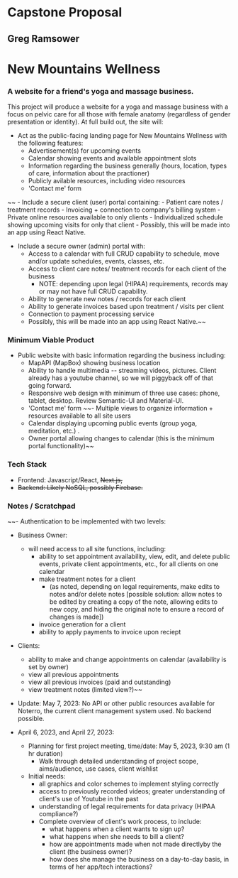 # Capstone Proposal

## Greg Ramsower

# New Mountains Wellness
### A website for a friend's yoga and massage business.

This project will produce a website for a yoga and massage business with a focus on pelvic care for all those with female anatomy (regardless of gender presentation or identity). At full build out, the site will:

  - Act as the public-facing landing page for New Mountains Wellness with the following features:
    - Advertisement(s) for upcoming events
    - Calendar showing events and available appointment slots
    - Information regarding the business generally (hours, location, types of care, information about the practioner)
    - Publicly avilable resources, including video resources
    - 'Contact me' form

~~ - Include a secure client (user) portal containing:
    - Patient care notes / treatment records
    - Invoicing + connection to company's billing system
    - Private online resources available to only clients
    - Individualized schedule showing upcoming visits for only that client
    - Possibly, this will be made into an app using React Native. 

  - Include a secure owner (admin) portal with:
    - Access to a calendar with full CRUD capability to schedule, move and/or update schedules, events, classes, etc.
    - Access to client care notes/ treatment records for each client of the business
      - NOTE: depending upon legal (HIPAA) requirements, records may or may not have full CRUD capability. 
    - Ability to generate new notes / records for each client
    - Ability to generate invoices based upon treatment / visits per client
    - Connection to payment processing service
    - Possibly, this will be made into an app using React Native.~~

### Minimum Viable Product

- Public website with basic information regarding the business including:
  - MapAPI (MapBox) showing business location
  - Ability to handle multimedia --  streaming videos, pictures. Client already has a youtube channel, so we will piggyback off of that going forward.
  - Responsive web design with minimum of three use cases: phone, tablet, desktop. Review Semantic-UI and Material-UI.
  - 'Contact me' form
  ~~- Multiple views to organize information + resources available to all site users
  - Calendar displaying upcoming public events (group yoga, meditation, etc.) .
  - Owner portal allowing changes to calendar (this is the minimum portal functionality)~~

### Tech Stack

  - Frontend: Javascript/React, ~~Next.js,~~ 
  - ~~Backend: Likely NoSQL, possibly Firebase.~~ 

### Notes / Scratchpad
~~- Authentication to be implemented with two levels:

  - Business Owner: 
    - will need access to all site functions, including:
      - ability to set appointment availability, view, edit, and delete public events, private client appointments, etc., for all clients on one calendar
      - make treatment notes for a client
        - (as noted, depending on legal requirements, make edits to notes and/or delete notes [possible solution: allow notes to be edited by creating a copy of the note, allowing edits to new copy, and hiding the original note to ensure a record of changes is made])
      - invoice generation for a client
      - ability to apply payments to invoice upon reciept

  - Clients:
    - ability to make and change appointments on calendar (availability is set by owner)
    - view all previous appointments
    - view all previous invoices (paid and outstanding)
    - view treatment notes (limited view?)~~

- Update: May 7, 2023: No API or other public resources available for Noterro, the current client management system used.  No backend possible.

- April 6, 2023, and April 27, 2023:
  * Planning for first project meeting, time/date: May 5, 2023, 9:30 am (1 hr duration)
    - Walk through detailed understanding of project scope, aims/audience, use cases, client wishlist
  * Initial needs: 
      - all graphics and color schemes to implement styling correctly
      - access to previously recorded videos; greater understanding of client's use of Youtube in the past
      - understanding of legal requirements for data privacy (HIPAA compliance?)
      - Complete overview of client's work process, to include:
        - what happens when a client wants to sign up? 
        - what happens when she needs to bill a client? 
        - how are appointments made when not made directlyby the client (the business owner)?
        - how does she manage the business on a day-to-day basis, in terms of her app/tech interactions?